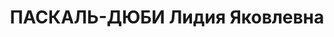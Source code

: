 ---
title: ПАСКАЛЬ-ДЮБИ Лидия Яковлевна
description: 1901 г.р., швейцарка, член Швейцарской компартии с 1921 г., член ВКП(б)
  с 1924 г., зав. пунктом службы связи Исполкома Коминтерна, 3 ноября 1937 г. Военной
  Коллегией Верховного суда СССР за шпионаж осуждена к расстрелу. 10 ноября 1956 года
  Военной Коллегией Верховного суда СССР реабилитирована. [Швейцарка Лидия Дюби, ответственная
  за тайную сеть Коминтерна в Париже, была вызвана в Москву в начале августа 1937
  года. Едва приехав, она была арестована со своими сотрудниками Бришманом и Вольфом.
  Ее обвинили в причастности к «антисоветской троцкистской организации» и в шпионаже
  в интересах Германии, Франции, Японии и.. Швейцарии.]
---